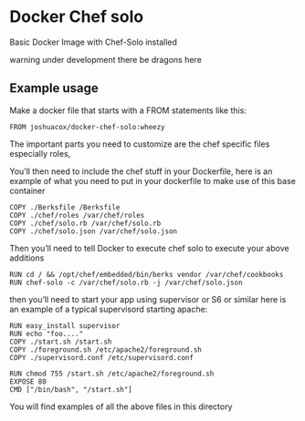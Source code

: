 Docker Chef solo
================

Basic Docker Image with Chef-Solo installed

warning under development there be dragons here

## Example usage

Make a docker file that starts with a FROM statements like this:

```
FROM joshuacox/docker-chef-solo:wheezy
```

The important parts you need to customize are the chef specific files especially roles, 

You’ll then need to include the chef stuff in your Dockerfile, here is an example of what you need to put in your dockerfile to make use of this base container
```
COPY ./Berksfile /Berksfile
COPY ./chef/roles /var/chef/roles
COPY ./chef/solo.rb /var/chef/solo.rb
COPY ./chef/solo.json /var/chef/solo.json
```

Then you’ll need to tell Docker to execute chef solo to execute your above additions
```
RUN cd / && /opt/chef/embedded/bin/berks vendor /var/chef/cookbooks
RUN chef-solo -c /var/chef/solo.rb -j /var/chef/solo.json
```

then you’ll need to start your app using supervisor or S6 or similar here is an example of a typical supervisord starting apache:
```
RUN easy_install supervisor
RUN echo "foo...."
COPY ./start.sh /start.sh
COPY ./foreground.sh /etc/apache2/foreground.sh
COPY ./supervisord.conf /etc/supervisord.conf

RUN chmod 755 /start.sh /etc/apache2/foreground.sh
EXPOSE 80
CMD ["/bin/bash", "/start.sh"]
```

You will find examples of all the above files in this directory
